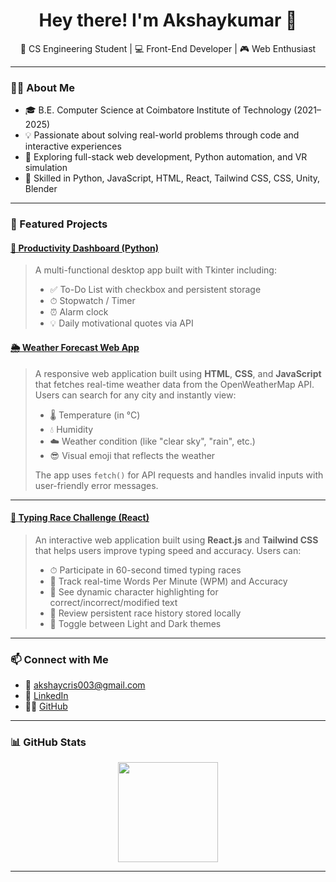 <h1 align="center">Hey there! I'm Akshaykumar 👋</h1>

<p align="center">
  🧠 CS Engineering Student | 💻 Front-End Developer | 🎮 Web Enthusiast
</p>

---

### 👨‍🎓 About Me

- 🎓 B.E. Computer Science at Coimbatore Institute of Technology (2021–2025)
- 💡 Passionate about solving real-world problems through code and interactive experiences
- 🔧 Exploring full-stack web development, Python automation, and VR simulation
- 🧰 Skilled in Python, JavaScript, HTML, React, Tailwind CSS, CSS, Unity, Blender

---

### 🔨 Featured Projects

#### [🧠 Productivity Dashboard (Python)](https://github.com/Akshay-2244/Productivity-Dashboard-Python)
> A multi-functional desktop app built with Tkinter including:
> - ✅ To-Do List with checkbox and persistent storage
> - ⏱ Stopwatch / Timer
> - ⏰ Alarm clock
> - 💡 Daily motivational quotes via API

#### [🌦️ Weather Forecast Web App](https://github.com/Akshay-2244/Weather-API)
> A responsive web application built using **HTML**, **CSS**, and **JavaScript** that fetches real-time weather data from the OpenWeatherMap API.  
> Users can search for any city and instantly view:
> - 🌡️ Temperature (in °C)
> - 💧 Humidity
> - ☁️ Weather condition (like "clear sky", "rain", etc.)
> - 😎 Visual emoji that reflects the weather
>
> The app uses `fetch()` for API requests and handles invalid inputs with user-friendly error messages.

---

#### [🏁 Typing Race Challenge (React)](https://speedy-typing-race.netlify.app/)

> An interactive web application built using **React.js** and **Tailwind CSS** that helps users improve typing speed and accuracy.
> Users can:
>
> * ⏱ Participate in 60-second timed typing races
> * 📝 Track real-time Words Per Minute (WPM) and Accuracy
> * 🎨 See dynamic character highlighting for correct/incorrect/modified text
> * 💾 Review persistent race history stored locally
> * 🌙 Toggle between Light and Dark themes

---

### 📫 Connect with Me

- 📧 [akshaycris003@gmail.com](mailto:akshaycris003@gmail.com)
- 💼 [LinkedIn](https://www.linkedin.com/in/akshaykumar-s-96085b289)
- 🧑‍💻 [GitHub](https://github.com/Akshay-2244)

---

### 📊 GitHub Stats

<p align="center">
  <img src="https://github-readme-stats.vercel.app/api/top-langs/?username=Akshay-2244&layout=compact&theme=tokyonight" height="160"/>
</p>

---


